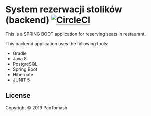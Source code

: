 # System rezerwacji stolików (backend) [![CircleCI](https://circleci.com/gh/pantomash/seat-reservation-back.svg?style=svg)](https://circleci.com/gh/pantomash/seat-reservation-back)

This is a SPRING BOOT application for reserving seats in restaurant.

This backend application uses the following tools: 

* Gradle 
* Java 8 
* PostgreSQL 
* Spring Boot
* Hibernate
* JUNIT 5

## License

Copyright © 2019 PanTomash
